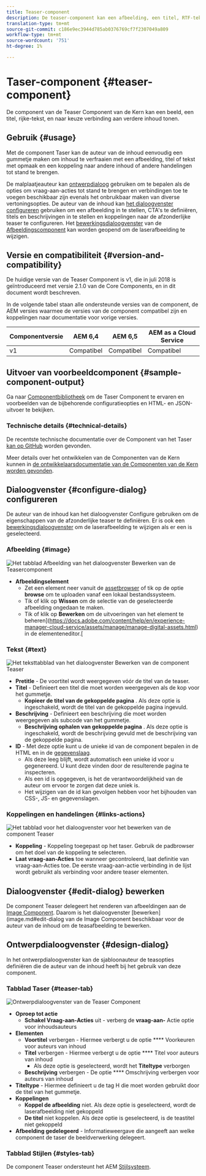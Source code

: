 ```yaml
---
title: Teaser-component
description: De teaser-component kan een afbeelding, een titel, RTF-tekst en eventueel een koppeling naar andere inhoud weergeven.
translation-type: tm+mt
source-git-commit: c186e9ec3944d785ab0376769cf7f2307049a809
workflow-type: tm+mt
source-wordcount: '751'
ht-degree: 1%

---
```



# Taser-component {#teaser-component}

De component van de Teaser Component van de Kern kan een beeld, een titel, rijke-tekst, en naar keuze verbinding aan verdere inhoud tonen.

## Gebruik {#usage}

Met de component Taser kan de auteur van de inhoud eenvoudig een gummetje maken om inhoud te verfraaien met een afbeelding, titel of tekst met opmaak en een koppeling naar andere inhoud of andere handelingen tot stand te brengen.

De malplaatjeauteur kan [ontwerpdialoog](#design-dialog) gebruiken om te bepalen als de opties om vraag-aan-acties tot stand te brengen en verbindingen toe te voegen beschikbaar zijn evenals het onbruikbaar maken van diverse vertoningsopties. De auteur van de inhoud kan [het dialoogvenster configureren](#configure-dialog) gebruiken om een afbeelding in te stellen, CTA&#39;s te definiëren, titels en beschrijvingen in te stellen en koppelingen naar de afzonderlijke teaser te configureren. Het [bewerkingsdialoogvenster](image.md#edit-dialog) van de [Afbeeldingscomponent](image.md) kan worden geopend om de laserafbeelding te wijzigen.

## Versie en compatibiliteit {#version-and-compatibility}

De huidige versie van de Teaser Component is v1, die in juli 2018 is geïntroduceerd met versie 2.1.0 van de Core Components, en in dit document wordt beschreven.

In de volgende tabel staan alle ondersteunde versies van de component, de AEM versies waarmee de versies van de component compatibel zijn en koppelingen naar documentatie voor vorige versies.

| Componentversie | AEM 6,4 | AEM 6,5 | AEM as a Cloud Service |
|---|---|---|---|
| v1 | Compatibel | Compatibel | Compatibel |

## Uitvoer van voorbeeldcomponent {#sample-component-output}

Ga naar [Componentbibliotheek](https://adobe.com/go/aem_cmp_library_teaser) om de Taser Component te ervaren en voorbeelden van de bijbehorende configuratieopties en HTML- en JSON-uitvoer te bekijken.

### Technische details {#technical-details}

De recentste technische documentatie over de Component van het Taser [kan op GitHub](https://adobe.com/go/aem_cmp_tech_teaser_v1) worden gevonden.

Meer details over het ontwikkelen van de Componenten van de Kern kunnen in [de ontwikkelaarsdocumentatie van de Componenten van de Kern worden gevonden](/help/developing/overview.md).

## Dialoogvenster {#configure-dialog} configureren

De auteur van de inhoud kan het dialoogvenster Configure gebruiken om de eigenschappen van de afzonderlijke teaser te definiëren. Er is ook een [bewerkingsdialoogvenster](#edit-dialog) om de laserafbeelding te wijzigen als er een is geselecteerd.

### Afbeelding {#image}

![Het tabblad Afbeelding van het dialoogvenster Bewerken van de Teasercomponent](/help/assets/teaser-edit-image.png)

* **Afbeeldingselement**
   * Zet een element neer vanuit de [assetbrowser](https://docs.adobe.com/content/help/en/experience-manager-cloud-service/sites/authoring/fundamentals/environment-tools.html) of tik op de optie **browse** om te uploaden vanaf een lokaal bestandssysteem.
   * Tik of klik op **Wissen** om de selectie van de geselecteerde afbeelding ongedaan te maken.
   * Tik of klik op **Bewerken** om de uitvoeringen van het element te beheren](https://docs.adobe.com/content/help/en/experience-manager-cloud-service/assets/manage/manage-digital-assets.html) in de elementeneditor.[

### Tekst {#text}

![Het teksttabblad van het dialoogvenster Bewerken van de component Teaser](/help/assets/teaser-edit-text.png)

* **Pretitle**  - De voortitel wordt weergegeven vóór de titel van de teaser.
* **Titel**  - Definieert een titel die moet worden weergegeven als de kop voor het gummetje.
   * **Kopieer de titel van de gekoppelde pagina** . Als deze optie is ingeschakeld, wordt de titel van de gekoppelde pagina ingevuld.
* **Beschrijving**  - Definieert een beschrijving die moet worden weergegeven als subcode van het gummetje.
   * **Beschrijving ophalen van gekoppelde pagina** . Als deze optie is ingeschakeld, wordt de beschrijving gevuld met de beschrijving van de gekoppelde pagina.
* **ID**  - Met deze optie kunt u de unieke id van de component bepalen in de HTML en in de  [gegevenslaag](/help/developing/data-layer/overview.md).
   * Als deze leeg blijft, wordt automatisch een unieke id voor u gegenereerd. U kunt deze vinden door de resulterende pagina te inspecteren.
   * Als een id is opgegeven, is het de verantwoordelijkheid van de auteur om ervoor te zorgen dat deze uniek is.
   * Het wijzigen van de id kan gevolgen hebben voor het bijhouden van CSS-, JS- en gegevenslagen.

### Koppelingen en handelingen {#links-actions}

![Het tabblad voor het dialoogvenster voor het bewerken van de component Teaser](/help/assets/teaser-edit-link.png)

* **Koppeling**  - Koppeling toegepast op het taser. Gebruik de padbrowser om het doel van de koppeling te selecteren.
* **Laat vraag-aan-Acties**  toe wanneer gecontroleerd, laat definitie van vraag-aan-Acties toe. De eerste vraag-aan-actie verbinding in de lijst wordt gebruikt als verbinding voor andere teaser elementen.

## Dialoogvenster {#edit-dialog} bewerken

De component Teaser delegeert het renderen van afbeeldingen aan de [Image Component](image.md). Daarom is het dialoogvenster [bewerken](image.md#edit-dialog van de Image Component beschikbaar voor de auteur van de inhoud om de teasafbeelding te bewerken.

## Ontwerpdialoogvenster {#design-dialog}

In het ontwerpdialoogvenster kan de sjabloonauteur de teasopties definiëren die de auteur van de inhoud heeft bij het gebruik van deze component.

### Tabblad Taser {#teaser-tab}

![Ontwerpdialoogvenster van de Teaser Component](/help/assets/teaser-design.png)

* **Oproep tot actie**
   * **Schakel Vraag-aan-Acties**  uit - verberg de  **vraag-aan-** Actie optie voor inhoudsauteurs
* **Elementen**
   * **Voortitel**  verbergen - Hiermee verbergt u de optie  **** Voorkeuren voor auteurs van inhoud
   * **Titel**  verbergen - Hiermee verbergt u de optie  **** Titel voor auteurs van inhoud
      * Als deze optie is geselecteerd, wordt het **Titeltype** verborgen
   * **Beschrijving**  verbergen - De optie  **** Omschrijving verbergen voor auteurs van inhoud
* **Titeltype**  - Hiermee definieert u de tag H die moet worden gebruikt door de titel van het gummetje.
* **Koppelingen**
   * **Koppel de afbeelding**  niet. Als deze optie is geselecteerd, wordt de laserafbeelding niet gekoppeld
   * **De titel**  niet koppelen. Als deze optie is geselecteerd, is de teastitel niet gekoppeld
* **Afbeelding gedelegeerd**  - Informatieweergave die aangeeft aan welke component de taser de beeldverwerking delegeert.

### Tabblad Stijlen {#styles-tab}

De component Teaser ondersteunt het AEM [Stijlsysteem](/help/get-started/authoring.md#component-styling).
